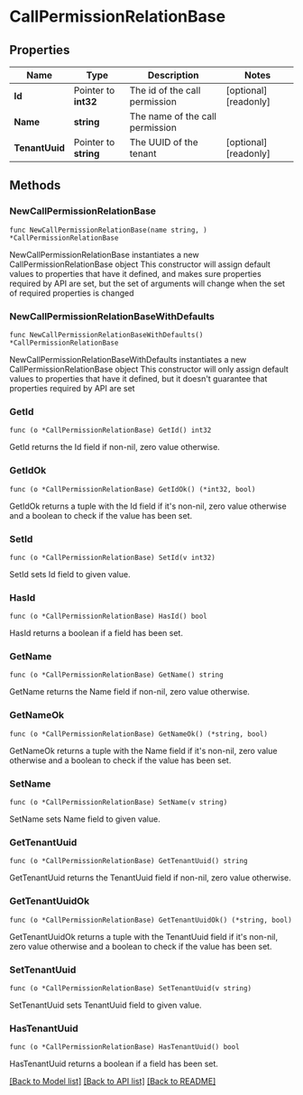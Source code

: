 # CallPermissionRelationBase

## Properties

Name | Type | Description | Notes
------------ | ------------- | ------------- | -------------
**Id** | Pointer to **int32** | The id of the call permission | [optional] [readonly]
**Name** | **string** | The name of the call permission |
**TenantUuid** | Pointer to **string** | The UUID of the tenant | [optional] [readonly]

## Methods

### NewCallPermissionRelationBase

`func NewCallPermissionRelationBase(name string, ) *CallPermissionRelationBase`

NewCallPermissionRelationBase instantiates a new CallPermissionRelationBase object
This constructor will assign default values to properties that have it defined,
and makes sure properties required by API are set, but the set of arguments
will change when the set of required properties is changed

### NewCallPermissionRelationBaseWithDefaults

`func NewCallPermissionRelationBaseWithDefaults() *CallPermissionRelationBase`

NewCallPermissionRelationBaseWithDefaults instantiates a new CallPermissionRelationBase object
This constructor will only assign default values to properties that have it defined,
but it doesn't guarantee that properties required by API are set

### GetId

`func (o *CallPermissionRelationBase) GetId() int32`

GetId returns the Id field if non-nil, zero value otherwise.

### GetIdOk

`func (o *CallPermissionRelationBase) GetIdOk() (*int32, bool)`

GetIdOk returns a tuple with the Id field if it's non-nil, zero value otherwise
and a boolean to check if the value has been set.

### SetId

`func (o *CallPermissionRelationBase) SetId(v int32)`

SetId sets Id field to given value.

### HasId

`func (o *CallPermissionRelationBase) HasId() bool`

HasId returns a boolean if a field has been set.

### GetName

`func (o *CallPermissionRelationBase) GetName() string`

GetName returns the Name field if non-nil, zero value otherwise.

### GetNameOk

`func (o *CallPermissionRelationBase) GetNameOk() (*string, bool)`

GetNameOk returns a tuple with the Name field if it's non-nil, zero value otherwise
and a boolean to check if the value has been set.

### SetName

`func (o *CallPermissionRelationBase) SetName(v string)`

SetName sets Name field to given value.

### GetTenantUuid

`func (o *CallPermissionRelationBase) GetTenantUuid() string`

GetTenantUuid returns the TenantUuid field if non-nil, zero value otherwise.

### GetTenantUuidOk

`func (o *CallPermissionRelationBase) GetTenantUuidOk() (*string, bool)`

GetTenantUuidOk returns a tuple with the TenantUuid field if it's non-nil, zero value otherwise
and a boolean to check if the value has been set.

### SetTenantUuid

`func (o *CallPermissionRelationBase) SetTenantUuid(v string)`

SetTenantUuid sets TenantUuid field to given value.

### HasTenantUuid

`func (o *CallPermissionRelationBase) HasTenantUuid() bool`

HasTenantUuid returns a boolean if a field has been set.

[[Back to Model list]](../README.md#documentation-for-models) [[Back to API list]](../README.md#documentation-for-api-endpoints) [[Back to README]](../README.md)
